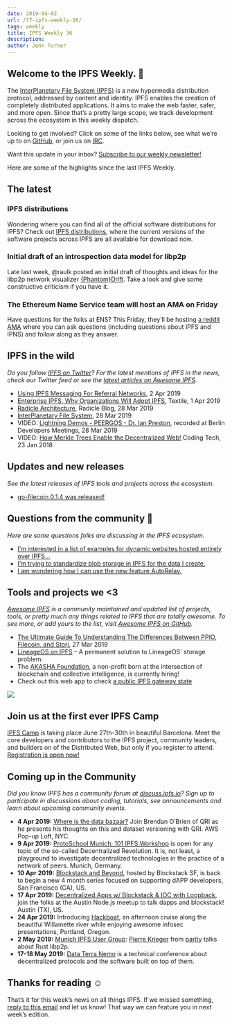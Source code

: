 ```yaml
---
date: 2019-04-02
url: /77-ipfs-weekly-36/
tags: weekly
title: IPFS Weekly 36
description:
author: Jenn Turner
---
```


## Welcome to the IPFS Weekly. 👋

The [InterPlanetary File System (IPFS)](https://ipfs.io/) is a new hypermedia distribution protocol, addressed by content and identity. IPFS enables the creation of completely distributed applications. It aims to make the web faster, safer, and more open. Since that’s a pretty large scope, we track development across the ecosystem in this weekly dispatch.

Looking to get involved? Click on some of the links below, see what we’re up to on [GitHub](https://github.com/ipfs), or join us on [IRC](https://riot.im/app/#/room/#ipfs:matrix.org).

Want this update in your inbox? [Subscribe to our weekly newsletter!](http://eepurl.com/gL2Pi5)

Here are some of the highlights since the last IPFS Weekly.

## The latest

### IPFS distributions

Wondering where you can find all of the official software distributions for IPFS? Check out [IPFS distributions](https://dist.ipfs.io/), where the current versions of the software projects across IPFS are all available for download now.

### Initial draft of an introspection data model for libp2p

Late last week, @raulk posted an initial draft of thoughts and ideas for the libp2p network visualizer [{Phantom}Drift](https://github.com/libp2p/notes/pull/9/files). Take a look and give some constructive criticism if you have it.

### The Ethereum Name Service team will host an AMA on Friday

Have questions for the folks at ENS? This Friday, they’ll be hosting [a reddit AMA](https://www.reddit.com/r/ethereum/comments/b8ahym/the_ethereum_name_service_ens_team_will_host_an/) where you can ask questions (including questions about IPFS and IPNS) and follow along as they answer.

## IPFS in the wild

_Do you follow [IPFS on Twitter](https://twitter.com/IPFSbot)? For the latest mentions of IPFS in the news, check our Twitter feed or see the [latest articles on Awesome IPFS](https://awesome.ipfs.io/categories/articles/)._

- [Using IPFS Messaging For Referral Networks](https://medium.com/2key/using-ipfs-messaging-for-referral-networks-aa1f11220a77), 2 Apr 2019
- [Enterprise IPFS, Why Organizations Will Adopt IPFS](https://medium.com/pinata/enterprise-ipfs-6afcf76b28a0), Textile, 1 Apr 2019
- [Radicle Architecture](http://radicle.xyz/blog/index.html), Radicle Blog, 28 Mar 2019
- [InterPlanetary File System](https://medium.com/@snehal1798/interplanetary-file-system-1c00196ae52c), 28 Mar 2019
- VIDEO: [Lightning Demos - PEERGOS - Dr. Ian Preston](https://www.youtube.com/watch?v=Z_tOw1mUyLE), recorded at Berlin Developers Meetings, 28 Mar 2019
- VIDEO: [How Merkle Trees Enable the Decentralized Web!](https://www.youtube.com/watch?v=YIc6MNfv5iQ) Coding Tech, 23 Jan 2018

## Updates and new releases

_See the latest releases of IPFS tools and projects across the ecosystem._

- [go-filecoin 0.1.4 was released!](https://filecoin.io/blog/go-filecoin-0.1.4-release/)

## Questions from the community 🤔

_Here are some questions folks are discussing in the IPFS ecosystem._

- [I’m interested in a list of examples for dynamic websites hosted entirely over IPFS...](https://discuss.ipfs.io/t/looking-for-examples-of-functional-sites-hosted-on-ipfs/4841)
- [I’m trying to standardize blob storage in IPFS for the data I create.](https://discuss.ipfs.io/t/adding-ipfs-support-to-known-publishing-system/4862)
- [I am wondering how I can use the new feature AutoRelay.](https://discuss.ipfs.io/t/feature-autorelay/5094)

## Tools and projects we <3

_[Awesome IPFS](https://awesome.ipfs.io/) is a community maintained and updated list of projects, tools, or pretty much any things related to IPFS that are totally awesome. To see more, or add yours to the list, visit [Awesome IPFS on GitHub](https://github.com/ipfs/awesome-ipfs)._

- [The Ultimate Guide To Understanding The Differences Between PPIO, Filecoin, and Storj](https://medium.com/@ppio/differences-between-ppio-filecoin-storj-20cdf7b3b02e), 27 Mar 2019
- [LineageOS on IPFS](https://lineageos-on-ipfs.com/) – A permanent solution to LineageOS' storage problem.
- The [AKASHA Foundation](https://akasha.org/about/), a non-profit born at the intersection of blockchain and collective intelligence, is currently hiring!
- Check out this web app to check [a public IPFS gateway state](https://ipfs.fooock.com/)

![](https://ipfs.io/ipfs/Qmd11gtyigpCjo4MfzXuj9MKuMF3Dj1EZEvbNRZeQE1jd4)

## Join us at the first ever IPFS Camp

[IPFS Camp](https://blog.ipfs.io/72-ann-ipfs-camp/) is taking place June 27th-30th in beautiful Barcelona. Meet the core developers and contributors to the IPFS project, community leaders, and builders on of the Distributed Web, but only if you register to attend. [Registration is open now!](https://camp.ipfs.io/)

## Coming up in the Community

_Did you know IPFS has a community forum at [discuss.ipfs.io](https://discuss.ipfs.io/)? Sign up to participate in discussions about coding, tutorials, see announcements and learn about upcoming community events._

- **4 Apr 2019:** [Where is the data bazaar?](https://www.meetup.com/Deep-Learning-NYC/events/zztcfqyzgbgb/) Join Brendan O’Brien of QRI as he presents his thoughts on this and dataset versioning with QRI. AWS Pop-up Loft, NYC.
- **9 Apr 2019:** [ProtoSchool Munich: 101 IPFS Workshop](https://www.meetup.com/de-DE/Munich-IPFS-User-Group/events/260198694/) is open for any topic of the so-called Decentralized Revolution. It is, not least, a playground to investigate decentralized technologies in the practice of a network of peers. Munich, Germany.
- **10 Apr 2019:** [Blockstack and Beyond](https://www.meetup.com/Blockstack-SF/events/260072145/), hosted by Blockstack SF, is back to begin a new 4 month series focused on supporting dAPP developers, San Francisco (CA), US.
- **17 Apr 2019:** [Decentralized Apps w/ Blockstack & IOC with Loopback](https://www.meetup.com/austinnodejs/events/plgxbqyzgbwb/), join the folks at the Austin Node.js meetup to talk dapps and blockstack! Austin (TX), US.
- **24 Apr 2019:** Introducing [Hackboat](https://hackboat.org/), an afternoon cruise along the beautiful Willamette river while enjoying awesome infosec presentations, Portland, Oregon.
- **2 May 2019:** [Munich IPFS User Group](https://www.meetup.com/de-DE/Munich-IPFS-User-Group/events/259762490/): [Pierre Krieger](https://twitter.com/tomaka17) from [parity](https://www.parity.io/) talks about Rust libp2p.
- **17-18 May 2019:** [Data Terra Nemo](https://dtn.is/) is a technical conference about decentralized protocols and the software built on top of them.

## Thanks for reading ☺️

That’s it for this week’s news on all things IPFS. If we missed something, [reply to this email](mailto:newsletter@ipfs.io) and let us know! That way we can feature you in next week’s edition.

